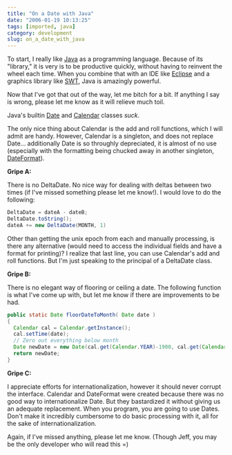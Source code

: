 ```yaml
---
title: "On a Date with Java"
date: "2006-01-19 10:13:25"
tags: [imported, java]
category: development
slug: on_a_date_with_java
---
```


To start, I really like <a title="Cup of Jo" href="http://www.java.com/en/">Java</a> as a programming language. Because of its "library," it is very is to be productive quickly, without having to reinvent the wheel each time. When you combine that with an IDE like <a title="A godsend..." href="http://www.eclipse.org/">Eclipse</a> and a graphics library like <a title="The only Java glib" href="http://www.eclipse.org/swt/">SWT</a>, Java is amazingly powerful.

Now that I've got that out of the way, let me bitch for a bit. If anything I say is wrong, please let me know as it will relieve much toil.

Java's builtin <a title="java.util.Date" href="http://java.sun.com/j2se/1.4.2/docs/api/java/util/Date.html">Date</a> and <a title="java.util.Calendar" href="http://java.sun.com/j2se/1.4.2/docs/api/java/util/Calendar.html">Calendar</a> classes <em>suck</em>.

The only nice thing about Calendar is the add and roll functions, which I will admit are handy. However, Calendar is a singleton, and does not replace Date... additionally Date is so throughly depreciated, it is almost of no use (especially with the formatting being chucked away in another singleton, <a title="java.text.DateFormat" href="http://java.sun.com/j2se/1.4.2/docs/api/java/text/DateFormat.html">DateFormat</a>).

<strong>Gripe A:</strong>

There is no DeltaDate. No nice way for dealing with deltas between two times (if I've missed something please let me know!). I would love to do the following:

```java
DeltaDate = dateA - dateB;
DeltaDate.toString();
dateA += new DeltaDate(MONTH, 1)
```

Other than getting the unix epoch from each and manually processing, is there any alternative (would need to access the individual fields and have a format for printing)? I realize that last line, you can use Calendar's add and roll functions. But I'm just speaking to the principal of a DeltaDate class.

<strong>Gripe B:</strong>

There is no elegant way of flooring or ceiling a date. The following function is what I've come up with, but let me know if there are improvements to be had.

```java
public static Date floorDateToMonth( Date date )
{
  Calendar cal = Calendar.getInstance();
  cal.setTime(date);
  // Zero out everything below month
  Date newDate = new Date(cal.get(Calendar.YEAR)-1900, cal.get(Calendar.MONTH)-1, 1, 0, 0, 0);
  return newDate;
}
```

<strong>Gripe C:</strong>

I appreciate efforts for internationalization, however it should never corrupt the interface. Calendar and DateFormat were created because there was no good way to internationalize Date. But they bastardized it without giving us an adequate replacement. When you program, you are going to use Dates. Don't make it incredibly cumbersome to do basic processing with it, all for the sake of internationalization.

Again, if I've missed anything, please let me know. (Though Jeff, you may be the only developer who will read this =)
